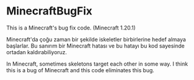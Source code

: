 # MinecraftBugFix
This is a Minecraft's bug fix code. (Minecraft 1.20.1)


Minecraft'da çoğu zaman bir şekilde iskeletler birbirlerine hedef almaya başlarlar. Bu sanırım bir
Minecraft hatası ve bu hatayı bu kod sayesinde ortadan kaldırabiliyoruz.
     
In Minecraft, sometimes skeletons target each other in some way. I think this is a bug of Minecraft
and this code eliminates this bug.
